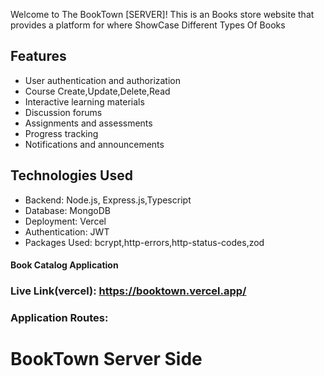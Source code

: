 Welcome to The BookTown [SERVER]! This is an Books store website that provides a platform for where ShowCase Different Types Of Books

## Features

- User authentication and authorization
- Course Create,Update,Delete,Read
- Interactive learning materials
- Discussion forums
- Assignments and assessments
- Progress tracking
- Notifications and announcements

## Technologies Used

- Backend: Node.js, Express.js,Typescript
- Database: MongoDB
- Deployment: Vercel
- Authentication: JWT
- Packages Used: bcrypt,http-errors,http-status-codes,zod

#### Book Catalog Application

### Live Link(vercel): https://booktown.vercel.app/

### Application Routes:

# BookTown Server Side
